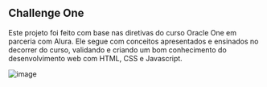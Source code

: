 ## Challenge One

Este projeto foi feito com base nas diretivas do curso Oracle One em parceria com Alura.
Ele segue com conceitos apresentados e ensinados no decorrer do curso, validando e criando
um bom conhecimento do desenvolvimento web com HTML, CSS e Javascript.

![image](https://github.com/user-attachments/assets/06b29606-02d5-4dc5-9f50-b032602c7a15)
